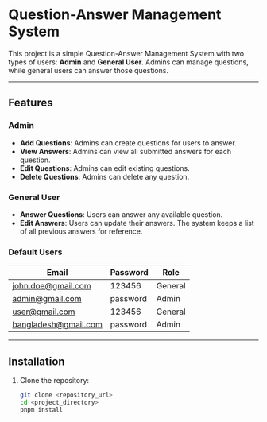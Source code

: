 # Question-Answer Management System

This project is a simple Question-Answer Management System with two types of users: **Admin** and **General User**. Admins can manage questions, while general users can answer those questions.

---

## Features

### Admin
- **Add Questions**: Admins can create questions for users to answer.
- **View Answers**: Admins can view all submitted answers for each question.
- **Edit Questions**: Admins can edit existing questions.
- **Delete Questions**: Admins can delete any question.

### General User
- **Answer Questions**: Users can answer any available question.
- **Edit Answers**: Users can update their answers. The system keeps a list of all previous answers for reference.

### Default Users
| Email                 | Password  | Role     |
|-----------------------|-----------|----------|
| john.doe@gmail.com    | 123456    | General  |
| admin@gmail.com       | password  | Admin    |
| user@gmail.com        | 123456    | General  |
| bangladesh@gmail.com  | password  | Admin    |

---

## Installation

1. Clone the repository:
   ```bash
   git clone <repository_url>
   cd <project_directory>
   pnpm install
